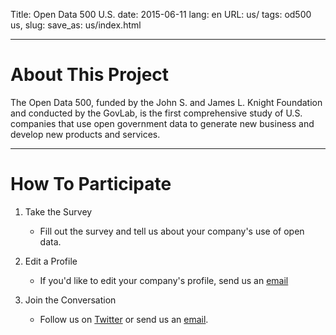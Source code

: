 Title: Open Data 500 U.S.
date: 2015-06-11
lang: en
URL: us/
tags: od500 us,
slug: 
save_as: us/index.html

---

# About This Project

The Open Data 500, funded by the John S. and James L. Knight Foundation and
conducted by the GovLab, is the first comprehensive study of U.S. companies
that use open government data to generate new business and develop new products
and services.

---

# How To Participate

1. Take the Survey

    * Fill out the survey and tell us about your company's use of open data.

2. Edit a Profile

    * If you'd like to edit your company's profile, send us an
      [email](mailto:opendata500@thegovlab.org)

3. Join the Conversation

    * Follow us on [Twitter](http://www.twitter.com/opendata500) or send us an
      [email](mailto:opendata500@thegovlab.org).
